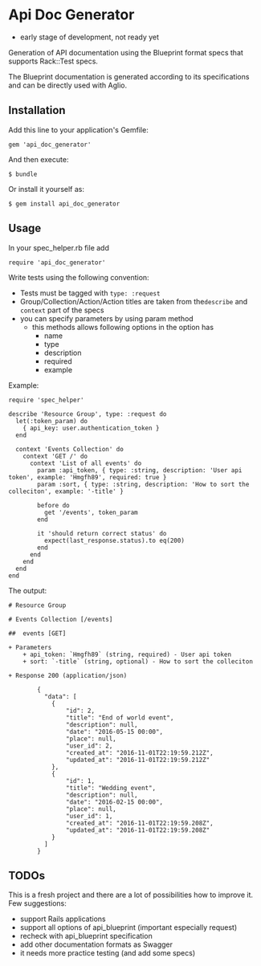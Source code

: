 # Api Doc Generator

- early stage of development, not ready yet

Generation of API documentation using the Blueprint format specs that supports Rack::Test specs.

The Blueprint documentation is generated according to its specifications and can be directly used with Aglio.

## Installation

Add this line to your application's Gemfile:

    gem 'api_doc_generator'

And then execute:

    $ bundle

Or install it yourself as:

    $ gem install api_doc_generator

## Usage

In your spec_helper.rb file add

    require 'api_doc_generator'

Write tests using the following convention:

- Tests must be tagged with `type: :request`
- Group/Collection/Action/Action titles are taken from the`describe` and `context` part of the specs
- you can specify parameters by using param method
  - this methods allows following options in the option has
    - name
    - type
    - description
    - required 
    - example

Example:
    
    require 'spec_helper'
    
    describe 'Resource Group', type: :request do
      let(:token_param) do
        { api_key: user.authentication_token }
      end
    
      context 'Events Collection' do
        context 'GET /' do
          context 'List of all events' do
            param :api_token, { type: :string, description: 'User api token', example: 'Hmgfh89', required: true }
            param :sort, { type: :string, description: 'How to sort the colleciton', example: '-title' }
    
            before do
              get '/events', token_param
            end
    
            it 'should return correct status' do
              expect(last_response.status).to eq(200)
            end
          end
        end
      end
    end

    

The output:

    # Resource Group
    
    # Events Collection [/events]
    
    ##  events [GET]
    
    + Parameters 
        + api_token: `Hmgfh89` (string, required) - User api token
        + sort: `-title` (string, optional) - How to sort the colleciton
    
    + Response 200 (application/json)
    
            {
              "data": [
                {
                    "id": 2,
                    "title": "End of world event",
                    "description": null,
                    "date": "2016-05-15 00:00",
                    "place": null,
                    "user_id": 2,
                    "created_at": "2016-11-01T22:19:59.212Z",
                    "updated_at": "2016-11-01T22:19:59.212Z"
                },
                {
                    "id": 1,
                    "title": "Wedding event",
                    "description": null,
                    "date": "2016-02-15 00:00",
                    "place": null,
                    "user_id": 1,
                    "created_at": "2016-11-01T22:19:59.208Z",
                    "updated_at": "2016-11-01T22:19:59.208Z"
                }
              ]
            }
            


    

## TODOs

This is a fresh project and there are a lot of possibilities how to improve it. Few suggestions:

- support Rails applications
- support all options of api_blueprint (important especially request)
- recheck with api_blueprint specification
- add other documentation formats as Swagger
- it needs more practice testing (and add some specs)
